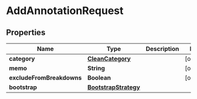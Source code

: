 

# AddAnnotationRequest

## Properties

Name | Type | Description | Notes
------------ | ------------- | ------------- | -------------
**category** | [**CleanCategory**](CleanCategory.md) |  |  [optional]
**memo** | **String** |  |  [optional]
**excludeFromBreakdowns** | **Boolean** |  |  [optional]
**bootstrap** | [**BootstrapStrategy**](BootstrapStrategy.md) |  | 



